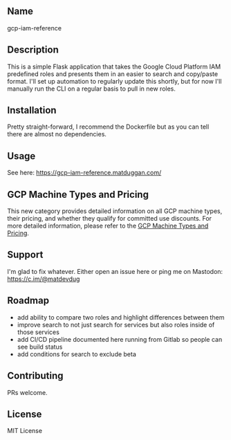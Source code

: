 ## Name
gcp-iam-reference

## Description
This is a simple Flask application that takes the Google Cloud Platform IAM predefined roles and presents them in an easier to search and copy/paste format. I'll set up automation to regularly update this shortly, but for now I'll manually run the CLI on a regular basis to pull in new roles. 

## Installation
Pretty straight-forward, I recommend the Dockerfile but as you can tell there are almost no dependencies. 

## Usage
See here: https://gcp-iam-reference.matduggan.com/

## GCP Machine Types and Pricing
This new category provides detailed information on all GCP machine types, their pricing, and whether they qualify for committed use discounts. For more detailed information, please refer to the [GCP Machine Types and Pricing](GCP_Machine_Types_and_Pricing.md).

## Support
I'm glad to fix whatever. Either open an issue here or ping me on Mastodon: https://c.im/@matdevdug

## Roadmap
* add ability to compare two roles and highlight differences between them
* improve search to not just search for services but also roles inside of those services
* add CI/CD pipeline documented here running from Gitlab so people can see build status
* add conditions for search to exclude beta

## Contributing
PRs welcome.
 
## License
MIT License
